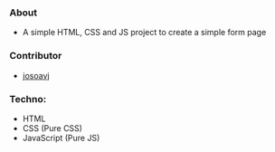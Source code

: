 
### About 

- A simple HTML, CSS and JS project to create a simple form page

### Contributor

- [josoavj](https://github.com/josoavj) 

### Techno: 

 - HTML
 - CSS  (Pure CSS)
 - JavaScript (Pure JS)

